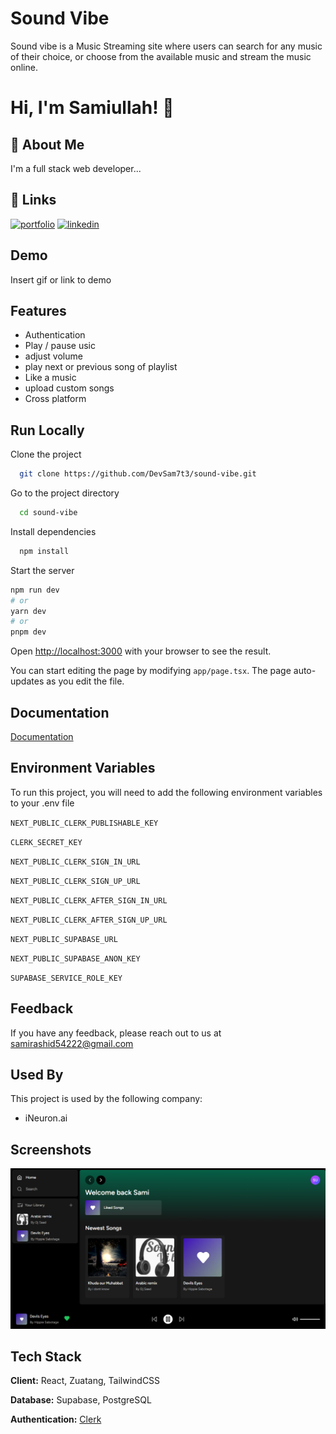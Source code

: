 
# Sound Vibe

Sound vibe is a Music Streaming site where users can search for any music of their choice,
or choose from the available music and stream the music online.


# Hi, I'm Samiullah! 👋


## 🚀 About Me
I'm a full stack web developer...


## 🔗 Links
[![portfolio](https://img.shields.io/badge/my_portfolio-000?style=for-the-badge&logo=ko-fi&logoColor=white)](https://devsam.site/)
[![linkedin](https://img.shields.io/badge/linkedin-0A66C2?style=for-the-badge&logo=linkedin&logoColor=white)](https://www.linkedin.com/in/samikhan73)


## Demo

Insert gif or link to demo


## Features

- Authentication
- Play / pause usic
- adjust volume
- play next or previous song of playlist
- Like a music
- upload custom songs
- Cross platform


## Run Locally

Clone the project

```bash
  git clone https://github.com/DevSam7t3/sound-vibe.git
```

Go to the project directory

```bash
  cd sound-vibe
```

Install dependencies

```bash
  npm install
```

Start the server

```bash
npm run dev
# or
yarn dev
# or
pnpm dev
```

Open [http://localhost:3000](http://localhost:3000) with your browser to see the result.

You can start editing the page by modifying `app/page.tsx`. The page auto-updates as you edit the file.


## Documentation

[Documentation](https://linktodocumentation)


## Environment Variables

To run this project, you will need to add the following environment variables to your .env file

`NEXT_PUBLIC_CLERK_PUBLISHABLE_KEY`

`CLERK_SECRET_KEY`

`NEXT_PUBLIC_CLERK_SIGN_IN_URL`

`NEXT_PUBLIC_CLERK_SIGN_UP_URL`

`NEXT_PUBLIC_CLERK_AFTER_SIGN_IN_URL`

`NEXT_PUBLIC_CLERK_AFTER_SIGN_UP_URL`

`NEXT_PUBLIC_SUPABASE_URL`

`NEXT_PUBLIC_SUPABASE_ANON_KEY`

`SUPABASE_SERVICE_ROLE_KEY`


## Feedback

If you have any feedback, please reach out to us at samirashid54222@gmail.com


## Used By

This project is used by the following company:

- iNeuron.ai


## Screenshots

![App Screenshot](https://raw.githubusercontent.com/DevSam7t3/sound-vibe/main/public/Screenshot.png)


## Tech Stack

**Client:** React, Zuatang, TailwindCSS

**Database:** Supabase, PostgreSQL

**Authentication:** [Clerk](https://clerk.com/)

